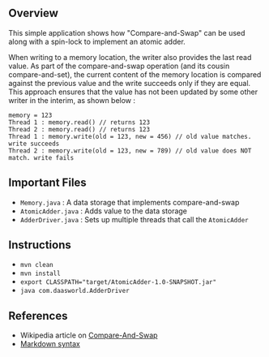 ## Overview

This simple application shows how "Compare-and-Swap" can be used along with a spin-lock to implement an atomic adder.

When writing to a memory location, the writer also provides the last read value. As part of the compare-and-swap operation (and its cousin compare-and-set), the current content of the memory location is compared against the previous value and the write succeeds only if they are equal. This approach ensures that the value has not been updated by some other writer in the interim, as shown below :
```
memory = 123
Thread 1 : memory.read() // returns 123
Thread 2 : memory.read() // returns 123
Thread 1 : memory.write(old = 123, new = 456) // old value matches. write succeeds
Thread 2 : memory.write(old = 123, new = 789) // old value does NOT match. write fails
```

## Important Files

* `Memory.java` : A data storage that implements compare-and-swap
* `AtomicAdder.java` : Adds value to the data storage
* `AdderDriver.java` : Sets up multiple threads that call the `AtomicAdder`

## Instructions

* `mvn clean`
* `mvn install`
* `export CLASSPATH="target/AtomicAdder-1.0-SNAPSHOT.jar"`
* `java com.daasworld.AdderDriver`

## References

* Wikipedia article on [Compare-And-Swap](https://en.wikipedia.org/wiki/Compare-and-swap)
* [Markdown syntax](https://github.com/adam-p/markdown-here/wiki/Markdown-Cheatsheet)